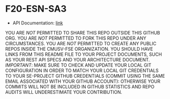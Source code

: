 # F20-ESN-SA3

- API Documentation: [link](https://docs.google.com/spreadsheets/u/1/d/1iqtzTN3eDH-A60nGITBpLynDhbgUnaAptqIsdchpA3k/edit?usp=drive_web&ouid=114010483033687973613)

YOU ARE _NOT_ PERMITTED TO SHARE THIS REPO OUTSIDE THIS GITHUB ORG. YOU ARE _NOT_ PERMITTED TO FORK THIS REPO UNDER ANY CIRCUMSTANCES. YOU ARE _NOT_ PERMITTED TO CREATE ANY PUBLIC REPOS INSIDE THE CMUSV-FSE ORGANIZATION. YOU SHOULD HAVE LINKS FROM THIS README FILE TO YOUR PROJECT DOCUMENTS, SUCH AS YOUR REST API SPECS AND YOUR ARCHITECTURE DOCUMENT. _IMPORTANT_: MAKE SURE TO CHECK AND UPDATE YOUR LOCAL GIT CONFIGURATION IN ORDER TO MATCH YOUR LOCAL GIT CREDENTIALS TO YOUR SE-PROJECT GITHUB CREDENTIALS (COMMIT USING THE SAME EMAIL ASSOCIATED WITH YOUR GITHUB ACCOUNT): OTHERWISE YOUR COMMITS WILL NOT BE INCLUDED IN GITHUB STATISTICS AND REPO AUDITS WILL UNDERESTIMATE YOUR CONTRIBUTION.
